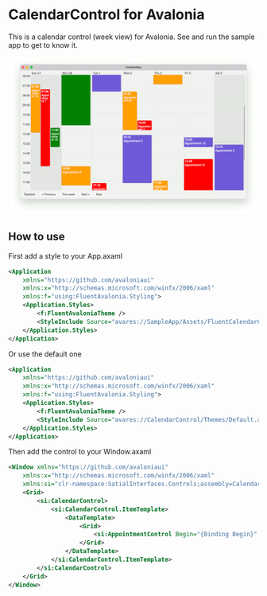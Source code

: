 # CalendarControl for Avalonia

This is a calendar control (week view) for Avalonia. See and run the sample app to get to know it.

![CalendarControl screenshot](/Images/CalendarControl.png)

## How to use

First add a style to your App.axaml

````Xml
<Application
    xmlns="https://github.com/avaloniaui"
    xmlns:x="http://schemas.microsoft.com/winfx/2006/xaml"
    xmlns:f="using:FluentAvalonia.Styling">
    <Application.Styles>
        <f:FluentAvaloniaTheme />
        <StyleInclude Source="avares://SampleApp/Assets/FluentCalendarControl.axaml" />
    </Application.Styles>
</Application>
````

Or use the default one

````Xml
<Application
    xmlns="https://github.com/avaloniaui"
    xmlns:x="http://schemas.microsoft.com/winfx/2006/xaml"
    xmlns:f="using:FluentAvalonia.Styling">
    <Application.Styles>
        <f:FluentAvaloniaTheme />
        <StyleInclude Source="avares://CalendarControl/Themes/Default.axaml" />
    </Application.Styles>
</Application>
````

Then add the control to your Window.axaml

````Xml
<Window xmlns="https://github.com/avaloniaui"
    xmlns:x="http://schemas.microsoft.com/winfx/2006/xaml"
    xmlns:si="clr-namespace:SatialInterfaces.Controls;assembly=CalendarControl">
    <Grid>
        <si:CalendarControl>
            <si:CalendarControl.ItemTemplate>
                <DataTemplate>
                    <Grid>
                        <si:AppointmentControl Begin="{Binding Begin}" End="{Binding End}" Text="{Binding Text}" Color="{Binding Color}" />
                    </Grid>
                </DataTemplate>
            </si:CalendarControl.ItemTemplate>
        </si:CalendarControl>
    </Grid>
</Window>
````
